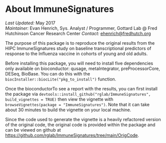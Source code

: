 About ImmuneSignatures
=========
  
*Last Updated:* May 2017  
*Maintainer:* Evan Henrich, Sys. Analyst / Programmer, Gottard Lab @ Fred Hutchinson Cancer Research Center 
*Contact:* ehenrich@fredhutch.org

The purpose of this package is to reproduce the original results from the HIPC ImmuneSignatures study on baseline transcriptional predictors of response to the Influenza vaccine in cohorts of young and old adults.  

Before installing this package, you will need to install five dependencies only available on bioconductor: qusage, metaIntegrator, preProcessorCore, DESeq, BioBase. You can do this with the `biocInstaller::biocLite("pkg_to_install")` function.

Once the bioconductorTo see a report with the results, you can first install the package via `devtools::install_github("rglab/ImmuneSignatures", build_vignettes = TRUE)` then view the vignette with `browseVignettes(package = "ImmuneSignatures")`.  Note that it can take about 30 minutes to build the vignette on your local machine.

Since the code used to generate the vignette is a heavily refactored version of the original code, the original code is provided within the package and can be viewed on github at <https://github.com/rglab/ImmuneSignatures/tree/main/OrigCode>. 
